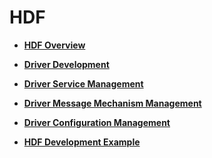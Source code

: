 # HDF<a name="EN-US_TOPIC_0000001157319419"></a>

-   **[HDF Overview](drive-hdf-overview.md)**  

-   **[Driver Development](drive-hdf-development.md)**  

-   **[Driver Service Management](drive-hdf-servicemanage.md)**  

-   **[Driver Message Mechanism Management](drive-hdf-news.md)**  

-   **[Driver Configuration Management](drive-hdf-manage.md)**  

-   **[HDF Development Example](drive-hdf-sample.md)**  


